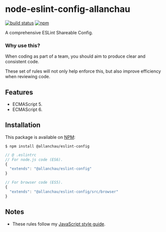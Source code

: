 # node-eslint-config-allanchau

[![build status](https://gitlab.com/allanchau/node-eslint-config-allanchau/badges/master/build.svg)](https://gitlab.com/allanchau/node-eslint-config-allanchau/commits/master)
[![npm](https://img.shields.io/npm/v/@allanchau/eslint-config.svg)](https://www.npmjs.com/package/@allanchau/eslint-config)

A comprehensive ESLint Shareable Config.

### Why use this?

When coding as part of a team, you should aim to produce clear and consistent code.

These set of rules will not only help enforce this, but also improve efficiency when reviewing code.

## Features

- ECMAScript 5.
- ECMAScript 6.

## Installation

This package is available on [NPM](https://www.npmjs.com/package/eslint-config-allanchau):

  ```shell
  $ npm install @allanchau/eslint-config
  ```
  ```javascript
  // @ .eslintrc
  // For node.js code (ES6).
  {
    "extends": "@allanchau/eslint-config"
  }

  // For browser code (ES5).
  {
    "extends": "@allanchau/eslint-config/src/browser"
  }
  ```

## Notes

- These rules follow my [JavaScript style guide](https://github.com/allanchau/styleguide/tree/master/js).
